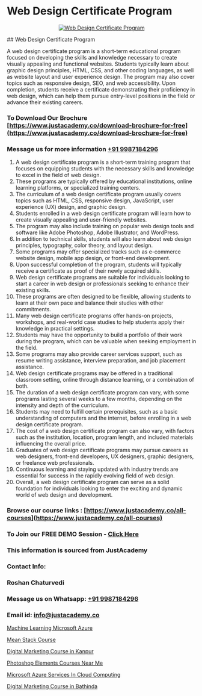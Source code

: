 # Web Design Certificate Program

<p align="center">
  <a href="https://justacademy.co/all-courses">
    <img src="https://ibb.co/CngWr2j" alt="Web Design Certificate Program">
  </a>
</p>
## Web Design Certificate Program

A web design certificate program is a short-term educational program focused on developing the skills and knowledge necessary to create visually appealing and functional websites. Students typically learn about graphic design principles, HTML, CSS, and other coding languages, as well as website layout and user experience design. The program may also cover topics such as responsive design, SEO, and web accessibility. Upon completion, students receive a certificate demonstrating their proficiency in web design, which can help them pursue entry-level positions in the field or advance their existing careers.
### To Download Our Brochure [https://www.justacademy.co/download-brochure-for-free](https://www.justacademy.co/download-brochure-for-free)
### Message us for more information [+91 9987184296](https://api.whatsapp.com/send?phone=919987184296)
1) A web design certificate program is a short-term training program that focuses on equipping students with the necessary skills and knowledge to excel in the field of web design.
2) These programs are typically offered by educational institutions, online learning platforms, or specialized training centers.
3) The curriculum of a web design certificate program usually covers topics such as HTML, CSS, responsive design, JavaScript, user experience (UX) design, and graphic design.
4) Students enrolled in a web design certificate program will learn how to create visually appealing and user-friendly websites.
5) The program may also include training on popular web design tools and software like Adobe Photoshop, Adobe Illustrator, and WordPress.
6) In addition to technical skills, students will also learn about web design principles, typography, color theory, and layout design.
7) Some programs may offer specialized tracks such as e-commerce website design, mobile app design, or front-end development.
8) Upon successful completion of the program, students will typically receive a certificate as proof of their newly acquired skills.
9) Web design certificate programs are suitable for individuals looking to start a career in web design or professionals seeking to enhance their existing skills.
10) These programs are often designed to be flexible, allowing students to learn at their own pace and balance their studies with other commitments.
11) Many web design certificate programs offer hands-on projects, workshops, and real-world case studies to help students apply their knowledge in practical settings.
12) Students may have the opportunity to build a portfolio of their work during the program, which can be valuable when seeking employment in the field.
13) Some programs may also provide career services support, such as resume writing assistance, interview preparation, and job placement assistance.
14) Web design certificate programs may be offered in a traditional classroom setting, online through distance learning, or a combination of both.
15) The duration of a web design certificate program can vary, with some programs lasting several weeks to a few months, depending on the intensity and depth of the curriculum.
16) Students may need to fulfill certain prerequisites, such as a basic understanding of computers and the internet, before enrolling in a web design certificate program.
17) The cost of a web design certificate program can also vary, with factors such as the institution, location, program length, and included materials influencing the overall price.
18) Graduates of web design certificate programs may pursue careers as web designers, front-end developers, UX designers, graphic designers, or freelance web professionals.
19) Continuous learning and staying updated with industry trends are essential for success in the rapidly evolving field of web design.
20) Overall, a web design certificate program can serve as a solid foundation for individuals looking to enter the exciting and dynamic world of web design and development.

### Browse our course links : [https://www.justacademy.co/all-courses](https://www.justacademy.co/all-courses) 
### To Join our FREE DEMO Session - [Click Here](https://www.justacademy.co/register-for-course-demo)


### This information is sourced from JustAcademy
### Contact Info:
### Roshan Chaturvedi
### Message us on Whatsapp: [+91 9987184296](https://api.whatsapp.com/send?phone=919987184296)
### Email id: [info@justacademy.co](mailto:info@justacademy.co)
                
[Machine Learning Microsoft Azure](https://www.linkedin.com/pulse/machine-learning-microsoft-azure-justacademy-las-vegas-chcjf?trackingId=apA%2F18hiSnQMb59693h6rA%3D%3D&lipi=urn%3Ali%3Apage%3Ad_flagship3_company_admin%3BC43SW%2FwVReqozQROb3Gl0A%3D%3D)

[Mean Stack Course](https://www.linkedin.com/pulse/mean-stack-course-justacademy-chandigarh-1qjte?trackingId=dcd9ViP4voRntqG7BFwaDw%3D%3D&lipi=urn%3Ali%3Apage%3Ad_flagship3_company_admin%3BWufQlDx4QTmF2D0sEhqzSw%3D%3D)

[Digital Marketing Course in Kanpur](https://medium.com/@shivamja27/digital-marketing-course-in-kanpur-bf7b232028dc)

[Photoshop Elements Courses Near Me](https://medium.com/@abhidnya.1068/photoshop-elements-courses-near-me-3cf1e82723f1)

[Microsoft Azure Services In Cloud Computing](https://justacademyin.github.io/justacademy/microsoft-azure-services-in-cloud-computing)

[Digital Marketing Course in Bathinda](https://justacademyin.github.io/justacademy/digital-marketing-course-in-bathinda)

